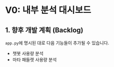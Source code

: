 # V0: 내부 분석 대시보드

## 1. 향후 개발 계획 (Backlog)

`app.py`에 명시된 대로 다음 기능들이 추가될 수 있습니다.

- 챗봇 사용량 분석
- 마타 패들렛 사용량 분석